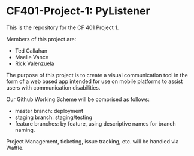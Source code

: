 # CF401-Project-1: PyListener

This is the repository for the CF 401 Project 1.

Members of this project are:
 * Ted Callahan
 * Maelle Vance
 * Rick Valenzuela
 
The purpose of this project is to create a visual communication tool in the form of a web based app intended for use on mobile platforms to assist users with communication disabilities.

Our Github Working Scheme will be comprised as follows:
  - master branch: deployment
  - staging branch: staging/testing
  - feature branches: by feature, using descriptive names for branch naming.

Project Management, ticketing, issue tracking, etc. will be handled via Waffle.
